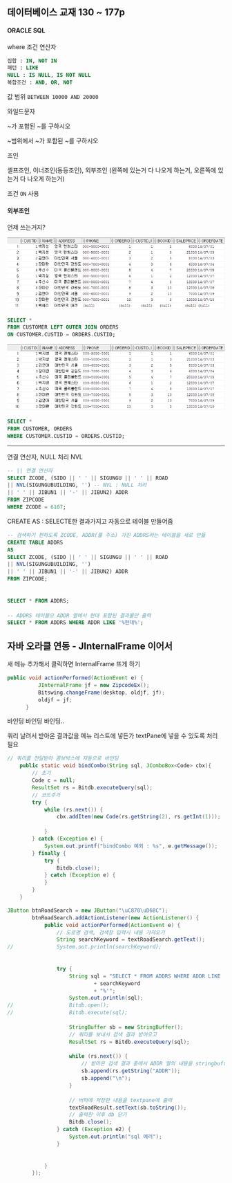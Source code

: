## 데이터베이스 교재 130 ~ 177p

#### ORACLE SQL

where 조건 연산자

```sql
집합 : IN, NOT IN
패턴 : LIKE
NULL : IS NULL, IS NOT NULL
복합조건 : AND, OR, NOT
```

값 범위 `BETWEEN 10000 AND 20000`

와일드문자

~가 포함된 ~를 구하시오

~범위에서 ~가 포함된 ~를 구하시오

조인

셀프조인, 이너조인\(동등조인\), 외부조인 \(왼쪽에 있는거 다 나오게 하는거, 오른쪽에 있는거 다 나오게 하는거\)

조건 `ON` 사용

#### 외부조인

언제 쓰는거지?

![](/assets/041001import.png)

```SQL
SELECT *
FROM CUSTOMER LEFT OUTER JOIN ORDERS
ON CUSTOMER.CUSTID = ORDERS.CUSTID;
```

![](/assets/041002import.png)

```SQL
SELECT *
FROM CUSTOMER, ORDERS
WHERE CUSTOMER.CUSTID = ORDERS.CUSTID;
```

---

연결 연산자, NULL 처리 NVL

```SQL
-- || 연결 연산자
SELECT ZCODE, (SIDO || ' ' || SIGUNGU || ' ' || ROAD
|| NVL(SIGUNGUBUILDING, '') -- NVL : NULL 처리
|| ' ' || JIBUN1 || '-' || JIBUN2) ADDR
FROM ZIPCODE
WHERE ZCODE = 6107;
```

CREATE AS : SELECTE한 결과가지고 자동으로 테이블 만들어줌

```SQL
-- 검색하기 편하도록 ZCODE, ADDR(풀 주소) 가진 ADDRS라는 테이블을 새로 만듦
CREATE TABLE ADDRS
AS 
SELECT ZCODE, (SIDO || ' ' || SIGUNGU || ' ' || ROAD
|| NVL(SIGUNGUBUILDING, '') 
|| ' ' || JIBUN1 || '-' || JIBUN2) ADDR
FROM ZIPCODE;


SELECT * FROM ADDRS;

-- ADDRS 테이블으 ADDR 열에서 현대 포함된 결과물만 출력
SELECT * FROM ADDRS WHERE ADDR LIKE '%현대%';
```

## 자바 오라클 연동 - JInternalFrame 이어서

새 메뉴 추가해서 클릭하면 InternalFrame 뜨게 하기

```java
public void actionPerformed(ActionEvent e) {
          JInternalFrame jf = new ZipcodeEx();
          Bitswing.changeFrame(desktop, oldjf, jf);
          oldjf = jf;
      }
```



바인딩 바인딩 바인딩..

쿼리 날려서 받아온 결과값을 메뉴 리스트에 넣든가 textPane에 넣을 수 있도록 처리 필요

```java
// 쿼리를 전달받아 콤보박스에 자동으로 바인딩
	public static void bindCombo(String sql, JComboBox<Code> cbx){
		// 초기
		Code c = null;
		ResultSet rs = Bitdb.executeQuery(sql);
		// 코드추가
		try {
			while (rs.next()) {
				cbx.addItem(new Code(rs.getString(2), rs.getInt(1)));
				
			}
		} catch (Exception e) {
			System.out.printf("bindCombo 예외 : %s", e.getMessage());
		} finally {
			try {
				Bitdb.close();
			} catch (Exception e) {
			}
		}
	}
```



```java
JButton btnRoadSearch = new JButton("\uC870\uD68C");
		btnRoadSearch.addActionListener(new ActionListener() {
			public void actionPerformed(ActionEvent e) {
				// 도로명 검색, 검색창 입력시 내용 가져오기
				String searchKeyword = textRoadSearch.getText();
//				System.out.println(searchKeyword);
				
				
				try {
					String sql = "SELECT * FROM ADDRS WHERE ADDR LIKE '%"
							+ searchKeyword
							+ "%'";
					System.out.println(sql);
//					Bitdb.open();
//					Bitdb.execute(sql);
					
					StringBuffer sb = new StringBuffer();
					// 쿼리를 보내서 검색 결과 받아오고
					ResultSet rs = Bitdb.executeQuery(sql);
					
					while (rs.next()) {
						// 받아온 검색 결과 중에서 ADDR 열의 내용을 stringbuffer에 저장하고
						sb.append(rs.getString("ADDR"));
						sb.append("\n");
					}
					
					// 버퍼에 저장한 내용을 textpane에 출력
					textRoadResult.setText(sb.toString());
					// 출력한 이후 db 닫기 
					Bitdb.close();
				} catch (Exception e2) {
					System.out.println("sql 에러");
				}
				
				
			}
		});
```





